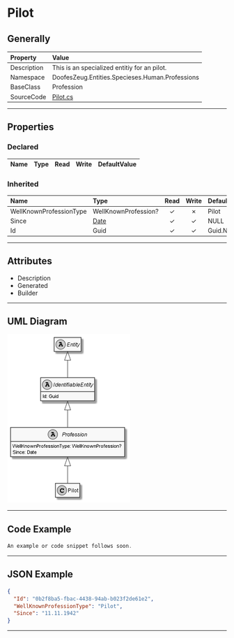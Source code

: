 ﻿# Pilot

## Generally

|Property|Value|
|:-|:-|
|Description|This is an specialized entitiy for an pilot.|
|Namespace|DoofesZeug.Entities.Specieses.Human.Professions|
|BaseClass|Profession|
|SourceCode|[Pilot.cs](../../../../DoofesZeug.Library/Src/Entities/Specieses/Human/Professions/Pilot.cs)|

---

## Properties

### Declared

|Name|Type|Read|Write|DefaultValue|
|:---|:---|:--:|:---:|:-----------|

### Inherited

|Name|Type|Read|Write|DefaultValue|
|:---|:---|:--:|:---:|:-----------|
|WellKnownProfessionType|WellKnownProfession?|&#x2713;|&#x2717;|Pilot|
|Since|[Date](../../Entities/DoofesZeug.Entities.DateAndTime/Date.md)|&#x2713;|&#x2713;|NULL|
|Id|Guid|&#x2713;|&#x2713;|Guid.NewGuid()|

---

## Attributes

- Description
- Generated
- Builder

---

## UML Diagram

![Pilot.png](./Pilot.png "Pilot")

---

## Code Example

```cs
An example or code snippet follows soon.
```

---

## JSON Example

```json
{
  "Id": "0b2f8ba5-fbac-4438-94ab-b023f2de61e2",
  "WellKnownProfessionType": "Pilot",
  "Since": "11.11.1942"
}
```

---

